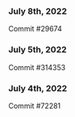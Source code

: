 ### July 8th, 2022

Commit #29674

### July 5th, 2022

Commit #314353


### July 4th, 2022

Commit #72281
